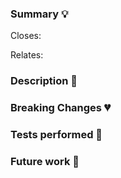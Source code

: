 <!--
Thank you for contributing to this project! You must fill out the information below before we can review this pull request.
By explaining why you're making a change (or linking to an issue) and what changes you've made, we can triage your pull
request to the best possible team for review.

💡 **TIP**
Remember that you can always open a PR in draft status and fill all the information afterwards.

Opening a PR in draft allows other team members to knwo that you are working on this change, and let's you have a 
place to track your work in progress.

When opening PRs in Draft, don't assign reviewers until the PR is ready for review.  Once you are confortable with the
status of the PR and all the tests and CI is green, you can assign the reviewers to start the review process.
-->

### Summary 💡

<!-- Write a short summary of the changes that this PR introduces and the motivations -->

<!--
If there's an existing issue for your change, please link to it below inserting a link or the issue number.
If there's _not_ an existing issue, please open one first if the problem you are solving needs to be clearly identified,
for example is an error message that other users could get and google it.
-->
Closes:


<!-- If this PR is related to changes produced in other repos, like a Module, please link them below. -->
Relates:


### Description 📝

<!--
Let us know what you are changing. Share anything that could provide the most context.
Feel free to add screenshots, code examples, the Description could end up in the release notes to help users adopt
the new feature or changes that you are introducing.

Expand on the reasoning behind some decision that you could have made to help reviewers understand the diff in the PR.

-->

### Breaking Changes 💔

<!--
If this PR introduces Breaking Changes, please include all the relevant information:
- What is changing
- What should the process for updating be
- Include examples if you can
-->

### Tests performed 🧪

<!--
Create a checklist with all the tests that you performed on your changes, being manual or automated.
If you are opening a Draft PR, you can use the checklist to track the tests that you want to do and mark them once you
have performed them.
Example:

- [ ] Tested the change with SD version X.Y.Z
- [ ] Tested an upgrade from the previous version X
-->

### Future work 🔧

<!--
If there's any future work that could improve or extend on the work you've done in this PR you can mention it so
this PR can be used as context for that.
-->
